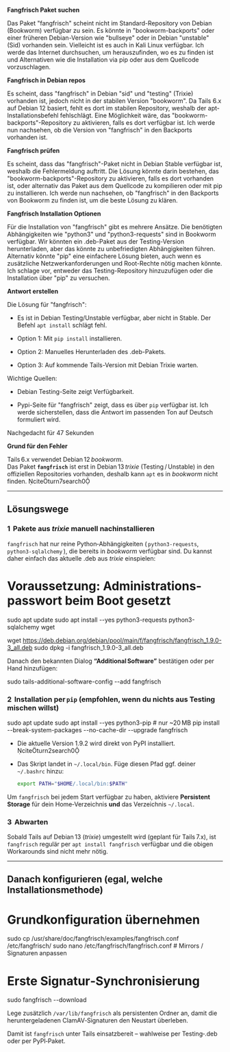 **Fangfrisch Paket suchen**

Das Paket "fangfrisch" scheint nicht im Standard-Repository von Debian (Bookworm) verfügbar zu sein. Es könnte in "bookworm-backports" oder einer früheren Debian-Version wie "bullseye" oder in Debian "unstable" (Sid) vorhanden sein. Vielleicht ist es auch in Kali Linux verfügbar. Ich werde das Internet durchsuchen, um herauszufinden, wo es zu finden ist und Alternativen wie die Installation via pip oder aus dem Quellcode vorzuschlagen.

**Fangfrisch in Debian repos**

Es scheint, dass "fangfrisch" in Debian "sid" und "testing" (Trixie) vorhanden ist, jedoch nicht in der stabilen Version "bookworm". Da Tails 6.x auf Debian 12 basiert, fehlt es dort im stabilen Repository, weshalb der apt-Installationsbefehl fehlschlägt. Eine Möglichkeit wäre, das "bookworm-backports"-Repository zu aktivieren, falls es dort verfügbar ist. Ich werde nun nachsehen, ob die Version von "fangfrisch" in den Backports vorhanden ist.

**Fangfrisch prüfen**

Es scheint, dass das "fangfrisch"-Paket nicht in Debian Stable verfügbar ist, weshalb die Fehlermeldung auftritt. Die Lösung könnte darin bestehen, das "bookworm-backports"-Repository zu aktivieren, falls es dort vorhanden ist, oder alternativ das Paket aus dem Quellcode zu kompilieren oder mit pip zu installieren. Ich werde nun nachsehen, ob "fangfrisch" in den Backports von Bookworm zu finden ist, um die beste Lösung zu klären.

**Fangfrisch Installation Optionen**

Für die Installation von "fangfrisch" gibt es mehrere Ansätze. Die benötigten Abhängigkeiten wie "python3" und "python3-requests" sind in Bookworm verfügbar. Wir könnten ein .deb-Paket aus der Testing-Version herunterladen, aber das könnte zu unbefriedigten Abhängigkeiten führen. Alternativ könnte "pip" eine einfachere Lösung bieten, auch wenn es zusätzliche Netzwerkanforderungen und Root-Rechte nötig machen könnte. Ich schlage vor, entweder das Testing-Repository hinzuzufügen oder die Installation über "pip" zu versuchen.

**Antwort erstellen**

Die Lösung für "fangfrisch":

- Es ist in Debian Testing/Unstable verfügbar, aber nicht in Stable. Der Befehl `apt install` schlägt fehl.
    
- Option 1: Mit `pip install` installieren.
    
- Option 2: Manuelles Herunterladen des .deb-Pakets.
    
- Option 3: Auf kommende Tails-Version mit Debian Trixie warten.
    

Wichtige Quellen:

- Debian Testing-Seite zeigt Verfügbarkeit.
    
- Pypi-Seite für "fangfrisch" zeigt, dass es über `pip` verfügbar ist. Ich werde sicherstellen, dass die Antwort im passenden Ton auf Deutsch formuliert wird.
    

Nachgedacht für 47 Sekunden

**Grund für den Fehler**

Tails 6.x verwendet Debian 12 _bookworm_.  
Das Paket **`fangfrisch`** ist erst in Debian 13 _trixie_ (Testing / Unstable) in den offiziellen Repositories vorhanden, deshalb kann `apt` es in _bookworm_ nicht finden. citeturn7search0

---

## Lösungswege

### 1  Pakete aus _trixie_ manuell nachinstallieren

`fangfrisch` hat nur reine Python‑Abhängigkeiten ( `python3‑requests`, `python3‑sqlalchemy` ), die bereits in _bookworm_ verfügbar sind. Du kannst daher einfach das aktuelle .deb aus _trixie_ einspielen:

# Voraussetzung: Administrations­passwort beim Boot gesetzt
sudo apt update
sudo apt install --yes python3-requests python3-sqlalchemy wget

wget https://deb.debian.org/debian/pool/main/f/fangfrisch/fangfrisch_1.9.0-3_all.deb
sudo dpkg -i fangfrisch_1.9.0-3_all.deb

Danach den bekannten Dialog **“Additional Software”** bestätigen oder per Hand hinzufügen:

sudo tails-additional-software-config --add fangfrisch

### 2  Installation per `pip` (empfohlen, wenn du nichts aus Testing mischen willst)

sudo apt update
sudo apt install --yes python3-pip      # nur ~20 MB
pip install --break-system-packages --no-cache-dir --upgrade fangfrisch

- Die aktuelle Version 1.9.2 wird direkt von PyPI installiert. citeturn2search0
    
- Das Skript landet in `~/.local/bin`. Füge diesen Pfad ggf. deiner `~/.bashrc` hinzu:
    
    ```bash
    export PATH="$HOME/.local/bin:$PATH"
    ```
    

Um `fangfrisch` bei jedem Start verfügbar zu haben, aktiviere **Persistent Storage** für dein Home‑Verzeichnis **und** das Verzeichnis `~/.local`.

### 3  Abwarten

Sobald Tails auf Debian 13 (_trixie_) umgestellt wird (geplant für Tails 7.x), ist `fangfrisch` regulär per `apt install fangfrisch` verfügbar und die obigen Workarounds sind nicht mehr nötig.

---

## Danach konfigurieren (egal, welche Installationsmethode)

# Grundkonfiguration übernehmen
sudo cp /usr/share/doc/fangfrisch/examples/fangfrisch.conf /etc/fangfrisch/
sudo nano /etc/fangfrisch/fangfrisch.conf   # Mirrors / Signaturen anpassen

# Erste Signatur‑Synchronisierung
sudo fangfrisch --download

Lege zusätzlich `/var/lib/fangfrisch` als persistenten Ordner an, damit die herunter­geladenen ClamAV‑Signaturen den Neustart überleben.

Damit ist `fangfrisch` unter Tails einsatzbereit – wahlweise per Testing‑.deb oder per PyPI‑Paket.

